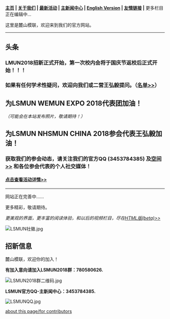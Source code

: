 **[主页](https://www.lsmun.club/) |
   [关于我们](https://www.lsmun.club/about) |
   [最新活动](https://www.lsmun.club/latest-activities) |
   [主新闻中心](https://www.lsmun.club/news) |
   [English Version](https://www.lsmun.club/en)  |
   [友情链接](https://www.lsmun.club/friendly-sites) |**
   更多栏目正在编辑中…

这里是麓山模联，欢迎来到我们的官方网站。

---

## 头条

### LMUN2018招新正式开始，第一次校内会将于国庆节返校后正式开始！！！

### 如果有任何学术性疑问，欢迎向我们或二营王弘毅提问。（[名单>>](https://www.lsmun.club/about)）

## 为LSMUN WEMUN EXPO 2018代表团加油！

*（可能会在本站发布照片，敬请期待！）*

## 为LSMUN NHSMUN CHINA 2018参会代表王弘毅加油！

### 获取我们的参会动态，请关注我们的官方QQ (3453784385) 及[空间>>](https://user.qzone.qq.com/3453784385/infocenter) 和各位参会代表的个人社交媒体！

#### [点击查看活动详情>>](https://www.lsmun.club/latest-activities)

---

网站正在完善中……

更多精彩，敬请期待。

*更美观的界面，更丰富的阅读体验，和以后的视频栏目，尽在[HTML版(beta)>>](https://www.lsmun.club/html)*

![LSMUN社徽.jpg](https://www.lsmun.club/about/LSMUN社徽.jpg)

## 招新信息

麓山模联，欢迎你的加入！

**有加入意向请加入LSMUN2018群：780580626.**

![LSMUN2018群二维码.jpg](https://www.lsmun.club/about/LSMUN2018QR.jpg)

**LSMUN官方QQ-主新闻中心：3453784385.**

![LSMUNQQ.jpg](https://www.lsmun.club/about/LSMUNQQ.jpg)




[about this page/for contributors](https://www.lsmun.club/README.md)
